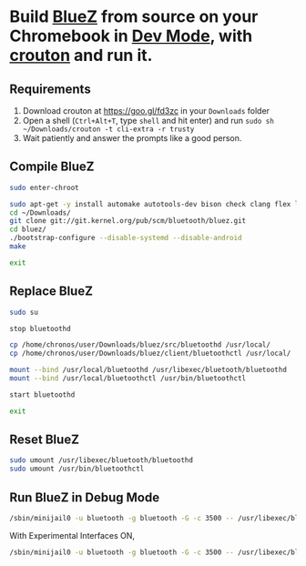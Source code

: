 # Build [BlueZ](http://www.bluez.org/) from source on your Chromebook in [Dev Mode](https://www.chromium.org/chromium-os/poking-around-your-chrome-os-device), with [crouton](https://github.com/dnschneid/crouton) and run it.

## Requirements

  1. Download crouton at https://goo.gl/fd3zc in your `Downloads` folder
  2. Open a shell (`Ctrl+Alt+T`, type `shell` and hit enter) and run `sudo sh ~/Downloads/crouton -t cli-extra -r trusty`
  3. Wait patiently and answer the prompts like a good person.

## Compile BlueZ

```bash
sudo enter-chroot

sudo apt-get -y install automake autotools-dev bison check clang flex lcov libcap-ng-dev libdbus-glib-1-dev libdw-dev libglib2.0-dev libical-dev libreadline-dev libtool libudev-dev
cd ~/Downloads/
git clone git://git.kernel.org/pub/scm/bluetooth/bluez.git
cd bluez/
./bootstrap-configure --disable-systemd --disable-android
make

exit
```

## Replace BlueZ

```bash
sudo su

stop bluetoothd

cp /home/chronos/user/Downloads/bluez/src/bluetoothd /usr/local/
cp /home/chronos/user/Downloads/bluez/client/bluetoothctl /usr/local/

mount --bind /usr/local/bluetoothd /usr/libexec/bluetooth/bluetoothd
mount --bind /usr/local/bluetoothctl /usr/bin/bluetoothctl

start bluetoothd

exit
```

## Reset BlueZ

```bash
sudo umount /usr/libexec/bluetooth/bluetoothd 
sudo umount /usr/bin/bluetoothctl
```

## Run BlueZ in Debug Mode

```bash
/sbin/minijail0 -u bluetooth -g bluetooth -G -c 3500 -- /usr/libexec/bluetooth/bluetoothd -d --nodetach
```

With Experimental Interfaces ON,

```bash
/sbin/minijail0 -u bluetooth -g bluetooth -G -c 3500 -- /usr/libexec/bluetooth/bluetoothd -d -E --nodetach
```
